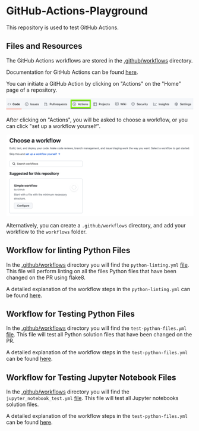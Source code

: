 # GitHub-Actions-Playground

This repository is used to test GitHub Actions.

## Files and Resources

The GitHub Actions workflows are stored in the [.github/workflows](.github/workflows/) directory.

Documentation for GitHub Actions can be found [here](https://docs.github.com/en/actions).

You can initiate a GitHub Action by clicking on "Actions" on the "Home" page of a repository.

![GitHub Actions button](Images/GH_Actions_button.png)

After clicking on "Actions", you will be asked to choose a workflow, or you can click "set up a workflow yourself".

![Choose a workflow](Images/Choose_workflow.png)

Alternatively, you can create a `.github/workflows` directory, and add your workflow to the `workflows` folder.

##  Workflow for linting Python Files

In the [.github/workflows](.github/workflows/) directory you will find the `python-linting.yml` [file](.github/workflows/python-linting.yml). This file will perform linting on all the files Python files that have been changed on the PR using flake8.

A detailed explanation of the workflow steps in the `python-linting.yml` can be found [here](Python_Linting.md).

## Workflow for Testing Python Files

In the [.github/workflows](.github/workflows/) directory you will find the `test-python-files.yml` [file](.github/workflows/test-python-files.yml). This file will test all Python solution files that have been changed on the PR.

A detailed explanation of the workflow steps in the `test-python-files.yml` can be found [here](Python_Testing.md).


## Workflow for Testing Jupyter Notebook Files

In the [.github/workflows](.github/workflows/) directory you will find the `jupyter_notebook_test.yml` [file](.github/workflows/jupyter_notebook_test.yml). This file will test all Jupyter notebooks solution files.

A detailed explanation of the workflow steps in the `test-python-files.yml` can be found [here](Jupyter_Notebook_Testing.md).
